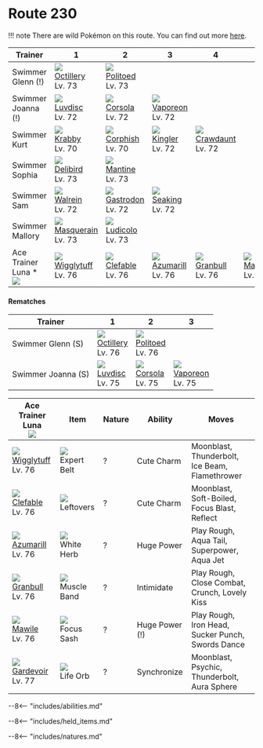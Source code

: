 # Route 230

!!! note
    There are wild Pokémon on this route. You can find out more [here](../../wild_pokemon/route_230/).


Trainer                            | 1                                  | 2                                 | 3                                 | 4                                 | 5                              | 6
---                                | ---                                | ---                               | ---                               | ---                               | ---                            | ---
Swimmer Glenn (!)                  | ![][224]<br>[Octillery]<br>Lv. 73  | ![][186]<br>[Politoed]<br>Lv. 73  | &nbsp;                            | &nbsp;                            | &nbsp;                         | &nbsp;
Swimmer Joanna (!)                 | ![][370]<br>[Luvdisc]<br>Lv. 72    | ![][222]<br>[Corsola]<br>Lv. 72   | ![][134]<br>[Vaporeon]<br>Lv. 72  | &nbsp;                            | &nbsp;                         | &nbsp;
Swimmer Kurt                       | ![][098]<br>[Krabby]<br>Lv. 70     | ![][341]<br>[Corphish]<br>Lv. 70  | ![][099]<br>[Kingler]<br>Lv. 72   | ![][342]<br>[Crawdaunt]<br>Lv. 72 | &nbsp;                         | &nbsp;
Swimmer Sophia                     | ![][225]<br>[Delibird]<br>Lv. 73   | ![][226]<br>[Mantine]<br>Lv. 73   | &nbsp;                            | &nbsp;                            | &nbsp;                         | &nbsp;
Swimmer Sam                        | ![][365]<br>[Walrein]<br>Lv. 72    | ![][423]<br>[Gastrodon]<br>Lv. 72 | ![][119]<br>[Seaking]<br>Lv. 72   | &nbsp;                            | &nbsp;                         | &nbsp;
Swimmer Mallory                    | ![][284]<br>[Masquerain]<br>Lv. 73 | ![][272]<br>[Ludicolo]<br>Lv. 73  | &nbsp;                            | &nbsp;                            | &nbsp;                         | &nbsp;
Ace Trainer Luna *<br>![][ace_f_2] | ![][040]<br>[Wigglytuff]<br>Lv. 76 | ![][036]<br>[Clefable]<br>Lv. 76  | ![][184]<br>[Azumarill]<br>Lv. 76 | ![][210]<br>[Granbull]<br>Lv. 76  | ![][303]<br>[Mawile]<br>Lv. 76 | ![][282]<br>[Gardevoir]<br>Lv. 77

#### Rematches

Trainer            | 1                                 | 2                                | 3
---                | ---                               | ---                              | ---
Swimmer Glenn (S)  | ![][224]<br>[Octillery]<br>Lv. 76 | ![][186]<br>[Politoed]<br>Lv. 76 | &nbsp;
Swimmer Joanna (S) | ![][370]<br>[Luvdisc]<br>Lv. 75   | ![][222]<br>[Corsola]<br>Lv. 75  | ![][134]<br>[Vaporeon]<br>Lv. 75

Ace Trainer Luna<br>![][ace_f_2]   | Item                            | Nature | Ability        | Moves
---                                | ---                             | ---    | ---            | ---
![][040]<br>[Wigglytuff]<br>Lv. 76 | ![][expert-belt]<br>Expert Belt | ?      | Cute Charm     | Moonblast, Thunderbolt, Ice Beam, Flamethrower
![][036]<br>[Clefable]<br>Lv. 76   | ![][leftovers]<br>Leftovers     | ?      | Cute Charm     | Moonblast, Soft-Boiled, Focus Blast, Reflect
![][184]<br>[Azumarill]<br>Lv. 76  | ![][white-herb]<br>White Herb   | ?      | Huge Power     | Play Rough, Aqua Tail, Superpower, Aqua Jet
![][210]<br>[Granbull]<br>Lv. 76   | ![][muscle-band]<br>Muscle Band | ?      | Intimidate     | Play Rough, Close Combat, Crunch, Lovely Kiss
![][303]<br>[Mawile]<br>Lv. 76     | ![][focus-sash]<br>Focus Sash   | ?      | Huge Power (!) | Play Rough, Iron Head, Sucker Punch, Swords Dance
![][282]<br>[Gardevoir]<br>Lv. 77  | ![][life-orb]<br>Life Orb       | ?      | Synchronize    | Moonblast, Psychic, Thunderbolt, Aura Sphere

--8<-- "includes/abilities.md"

--8<-- "includes/held_items.md"

--8<-- "includes/natures.md"

[Clefable]: ../../pokemon_changes/036/
[Wigglytuff]: ../../pokemon_changes/040/
[Krabby]: ../../pokemon_changes/098/
[Kingler]: ../../pokemon_changes/099/
[Seaking]: ../../pokemon_changes/119/
[Vaporeon]: ../../pokemon_changes/134/
[Azumarill]: ../../pokemon_changes/184/
[Politoed]: ../../pokemon_changes/186/
[Granbull]: ../../pokemon_changes/210/
[Corsola]: ../../pokemon_changes/222/
[Octillery]: ../../pokemon_changes/224/
[Delibird]: ../../pokemon_changes/225/
[Mantine]: ../../pokemon_changes/226/
[Ludicolo]: ../../pokemon_changes/272/
[Gardevoir]: ../../pokemon_changes/282/
[Masquerain]: ../../pokemon_changes/284/
[Mawile]: ../../pokemon_changes/303/
[Corphish]: ../../pokemon_changes/341/
[Crawdaunt]: ../../pokemon_changes/342/
[Walrein]: ../../pokemon_changes/365/
[Luvdisc]: ../../pokemon_changes/370/
[Gastrodon]: ../../pokemon_changes/423/
[expert-belt]: ../img/items/expert-belt.png
[focus-sash]: ../img/items/focus-sash.png
[leftovers]: ../img/items/leftovers.png
[life-orb]: ../img/items/life-orb.png
[muscle-band]: ../img/items/muscle-band.png
[white-herb]: ../img/items/white-herb.png
[036]: ../img/pokemon/036.png
[040]: ../img/pokemon/040.png
[098]: ../img/pokemon/098.png
[099]: ../img/pokemon/099.png
[119]: ../img/pokemon/119.png
[134]: ../img/pokemon/134.png
[184]: ../img/pokemon/184.png
[186]: ../img/pokemon/186.png
[210]: ../img/pokemon/210.png
[222]: ../img/pokemon/222.png
[224]: ../img/pokemon/224.png
[225]: ../img/pokemon/225.png
[226]: ../img/pokemon/226.png
[272]: ../img/pokemon/272.png
[282]: ../img/pokemon/282.png
[284]: ../img/pokemon/284.png
[303]: ../img/pokemon/303.png
[341]: ../img/pokemon/341.png
[342]: ../img/pokemon/342.png
[365]: ../img/pokemon/365.png
[370]: ../img/pokemon/370.png
[423]: ../img/pokemon/423.png
[ace_f_2]: ../img/trainer/ace_f_2.png
